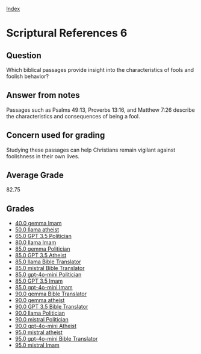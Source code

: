 
[Index](../index.md)
# Scriptural References 6
## Question
Which biblical passages provide insight into the characteristics of fools and foolish behavior?

## Answer from notes
Passages such as Psalms 49:13, Proverbs 13:16, and Matthew 7:26 describe the characteristics and consequences of being a fool.

## Concern used for grading
Studying these passages can help Christians remain vigilant against foolishness in their own lives.

## Average Grade
82.75

## Grades
 * [40.0 gemma Imam](../answers/gemma_Imam/Scriptural_References_6.md)
 * [50.0 llama atheist](../answers/llama_atheist/Scriptural_References_6.md)
 * [65.0 GPT 3.5 Politician](../answers/GPT_3.5_Politician/Scriptural_References_6.md)
 * [80.0 llama Imam](../answers/llama_Imam/Scriptural_References_6.md)
 * [85.0 gemma Politician](../answers/gemma_Politician/Scriptural_References_6.md)
 * [85.0 GPT 3.5 Atheist](../answers/GPT_3.5_Atheist/Scriptural_References_6.md)
 * [85.0 llama Bible Translator](../answers/llama_Bible_Translator/Scriptural_References_6.md)
 * [85.0 mistral Bible Translator](../answers/mistral_Bible_Translator/Scriptural_References_6.md)
 * [85.0 gpt-4o-mini Politician](../answers/gpt-4o-mini_Politician/Scriptural_References_6.md)
 * [85.0 GPT 3.5 Imam](../answers/GPT_3.5_Imam/Scriptural_References_6.md)
 * [85.0 gpt-4o-mini Imam](../answers/gpt-4o-mini_Imam/Scriptural_References_6.md)
 * [90.0 gemma Bible Translator](../answers/gemma_Bible_Translator/Scriptural_References_6.md)
 * [90.0 gemma atheist](../answers/gemma_atheist/Scriptural_References_6.md)
 * [90.0 GPT 3.5 Bible Translator](../answers/GPT_3.5_Bible_Translator/Scriptural_References_6.md)
 * [90.0 llama Politician](../answers/llama_Politician/Scriptural_References_6.md)
 * [90.0 mistral Politician](../answers/mistral_Politician/Scriptural_References_6.md)
 * [90.0 gpt-4o-mini Atheist](../answers/gpt-4o-mini_Atheist/Scriptural_References_6.md)
 * [95.0 mistral atheist](../answers/mistral_atheist/Scriptural_References_6.md)
 * [95.0 gpt-4o-mini Bible Translator](../answers/gpt-4o-mini_Bible_Translator/Scriptural_References_6.md)
 * [95.0 mistral Imam](../answers/mistral_Imam/Scriptural_References_6.md)
